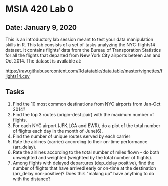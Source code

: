 # MSIA 420 Lab 0

## Date: January 9, 2020

This is an introductory lab session meant to test your data manipulation skills in R. This lab consists of a set of tasks analyzing the NYC-flights14 dataset. It contains flights' data from the Bureau of Transporation Statistics for all the flights that departed from New York City airports beteen Jan and Oct 2014. The dataset is available at:

https://raw.githubusercontent.com/Rdatatable/data.table/master/vignettes/flights14.csv 

## Tasks

1. Find the 10 most common destinations from NYC airports from Jan-Oct 2014?
2. Find the top 3 routes (origin-dest pair) with the maximum number of flights.
3. For each NYC airport (JFK,LGA and EWR), do a plot of the total number of flights each day in the month of June(6).
4. Find the number of unique routes served by each carrier
5. Rate the airlines (carrier) according to their on-time performance (arr_delay).
6. Rate the airlines according to the total number of miles flown - do both unweighted and weighted (weighted by the total number of flights).
7. Among flights with delayed departures (dep_delay positive), find the number of flights that have arrived early or on-time at the destination (arr_delay non-positive)? Does this "making up" have anything to do with the distance?